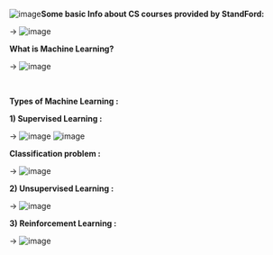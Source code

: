 ![image](https://github.com/user-attachments/assets/3231672c-df9f-40ee-88d0-3f86b280ae04)**Some basic Info about CS courses provided by StandFord:**

-> ![image](https://github.com/user-attachments/assets/358dfc85-a1bd-4f15-9aa7-58b3adc8b0b9)



**What is Machine Learning?**

-> ![image](https://github.com/user-attachments/assets/7d6c6fe8-5743-4f47-b5a4-1fe4e532c1f5)

<br>


**Types of Machine Learning :**

**1) Supervised Learning :**

-> ![image](https://github.com/user-attachments/assets/5462ac8e-cd18-49a9-b4ef-e2191794cac9)
![image](https://github.com/user-attachments/assets/7f7e4200-b2fd-475e-982f-878274754145)


**Classification problem :**

-> ![image](https://github.com/user-attachments/assets/213d55ee-e965-4091-adcb-2cc2f5b46bde)


**2) Unsupervised Learning :**

-> ![image](https://github.com/user-attachments/assets/c7235008-b768-41b6-9515-67537b819af4)

**3) Reinforcement Learning :**

-> ![image](https://github.com/user-attachments/assets/8933e241-a1b6-48d8-ba1e-9b02e5923bfb)


